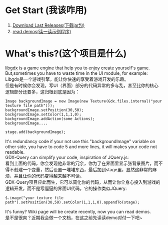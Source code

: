 # Get Start (我该咋用)
1. [Download Last Releases(下载jar包)](#)
2. [read demos(读一读示例程序)](https://github.com/dingjibang/GDX-Query/tree/master/src/demo)

# What's this?(这个项目是什么)

[libgdx](https://github.com/libgdx/libgdx) is a game engine that help you to enjoy create yourself's game.<br>
But,sometimes you have to waste time in the UI module, for example:<br>
Libgdx是一个游戏引擎，能让你快速的享受着游戏开发的乐趣。<br>
但是有时候你会发现，写UI（界面）部分的代码异常的多与乱，甚至比你的核心逻辑部分还要多，这归根到底是因为：<br>

    Image backgroundImage = new Image(new Texture(Gdx.files.internal("your texture file path")));
    backgroundImage.setPosition(30,50);
    backgroundImage.setColor(1,1,1,0);
    backgroundImage.addAction(some Actions);
    backgroundImage....
    
    stage.add(backgroundImage);

It's redundancy code if your not use this "backgroundImage" variable on other side, you have to code 5 and more lines, it will makes your code not readable.<br>
GDX-Query can simplify your code, inspiration of JQuery.js:<br>
看到上面的代码，你会发现他非常的冗余，你为了在界面里显示张背景图片，而不得不创建一个变量，然后设置一堆堆东西，最后加到stage里，显然这非常的麻烦，并且让你的代码变得越来越不可读。<br>
GDX-Query项目应此而生，它可以简化你的代码，从而让你全身心投入到游戏的逻辑开发，而不是写逗逼的界面UI代码，它的操作类似JQuery:<br>

    $.image("your texture file path").setPosition(30,50).setColor(1,1,1,0).appendTo(stage);
  
It's funny? Wiki page will be create recently, now you can read demos.<br>
是不是很爽？近期我会做一个文档，在这之前先读读demo对付一下吧~
